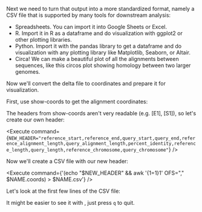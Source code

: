 <script>
import Execute from "$components/Execute.svelte";
import Link from "$components/Link.svelte";
</script>

Next we need to turn that output into a more standardized format, namely a CSV file that is supported by many tools for downstream analysis:

- Spreadsheets. You can import it into Google Sheets or Excel.
- R. Import it in R as a dataframe and do visualization with ggplot2 or other plotting libraries.
- Python. Import it with the pandas library to get a dataframe and do visualization with any plotting library like Matplotlib, Seaborn, or Altair.
- Circa! We can make a beautiful plot of all the alignments between sequences, like this <Link href="https://circa.omgenomics.com/app/plot/gallery/aligned_genomes">circos plot</Link> showing homology between two larger genomes.

Now we'll convert the delta file to coordinates and prepare it for visualization.

First, use show-coords to get the alignment coordinates:

<Execute command="show-coords -lTH $NAME.delta > $NAME.coords" />

The headers from show-coords aren't very readable (e.g. [E1], [S1]), so let's create our own header:

<Execute command={`NEW_HEADER="reference_start,reference_end,query_start,query_end,reference_alignment_length,query_alignment_length,percent_identity,reference_length,query_length,reference_chromosome,query_chromosome"`} />

Now we'll create a CSV file with our new header:

<Execute command={'(echo "$NEW_HEADER" && awk \'{$1=$1}1\' OFS="," $NAME.coords) > $NAME.csv'} />

Let's look at the first few lines of the CSV file:

<Execute command="head $NAME.csv" />

It might be easier to see it with <Execute command="less -S $NAME.csv" inline />, just press `q` to quit.
